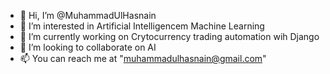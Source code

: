 - 👋 Hi, I’m @MuhammadUlHasnain
- 👀 I’m interested in Artificial Intelligencem Machine Learning
- 🌱 I’m currently working on Crytocurrency trading automation wih Django
- 💞️ I’m looking to collaborate on AI
- 📫 You can reach me at "muhammadulhasnain@gmail.com"

<!---
MuhammadUlHasnain/MuhammadUlHasnain is a ✨ special ✨ repository because its `README.md` (this file) appears on your GitHub profile.
You can click the Preview link to take a look at your changes.
--->
